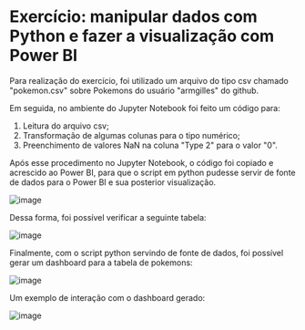 # Exercício: manipular dados com Python e fazer a visualização com Power BI

Para realização do exercício, foi utilizado um arquivo do tipo csv chamado "pokemon.csv" sobre Pokemons do usuário "armgilles" do github.

Em seguida, no ambiente do Jupyter Notebook foi feito um código para:
1) Leitura do arquivo csv;
2) Transformação de algumas colunas para o tipo numérico;
3) Preenchimento de valores NaN na coluna "Type 2" para o valor "0".

Após esse procedimento no Jupyter Notebook, o código foi copiado e acrescido ao Power BI, para que o script em python pudesse servir de fonte de dados para o Power BI e sua posterior visualização.

![image](https://user-images.githubusercontent.com/89808695/220777038-a0c3f0e3-a90a-4e2b-b5f4-e6ff7dcfc811.png)

Dessa forma, foi possível verificar a seguinte tabela: 

![image](https://user-images.githubusercontent.com/89808695/220777131-1926eb7e-637e-45eb-a2e6-0462ea996633.png)

Finalmente, com o script python servindo de fonte de dados, foi possível gerar um dashboard para a tabela de pokemons:

![image](https://user-images.githubusercontent.com/89808695/220777349-f60b3c3b-733a-4154-ad4c-04adf0aa40a4.png)

Um exemplo de interação com o dashboard gerado:

![image](https://user-images.githubusercontent.com/89808695/220782404-17c6131a-722b-4e48-95f7-879193c45b26.png)
